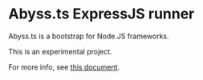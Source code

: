 # Abyss.ts ExpressJS runner

Abyss.ts is a bootstrap for Node.JS frameworks.

This is an experimental project.

For more info, see [this document](https://zgid123.github.io/abyss-ts/introduction/getting-started.html).
